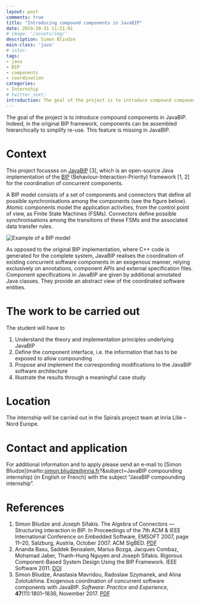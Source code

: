 ```yaml
---
layout: post
comments: true
title: "Introducing compound components in JavaBIP"
date: 2019-10-31 11:21:01
# image: '/assets/img/'
description: Simon Bliudze
main-class: 'java'
# color:
tags:
- java
- BIP
- components
- coordination
categories:
- Internship
# twitter_text:
introduction: The goal of the project is to introduce compound components in JavaBIP. 
---
```


The goal of the project is to introduce compound components in JavaBIP. Indeed, in the original BIP framework, components can be assembled hierarchically to simplify re-use. This feature is missing in JavaBIP.

# Context

This project focusses on [JavaBIP](https://github.com/sbliudze) [3], which is an open-source Java implementation of the [BIP](http://www-verimag.imag.fr/New-BIP-tools.html) (Behaviour-Interaction-Priority) framework [1, 2] for the coordination of concurrent components.

A BIP model consists of a set of components and connectors that define all possible synchronisations among the components (see the figure below). Atomic components model the application activities, from the control point of view, as Finite State Machines (FSMs). Connectors define possible synchronisations among the transitions of these FSMs and the associated data transfer rules.

![Example of a BIP model](https://i0.wp.com/www.bliudze.me/simon/wp-content/uploads/2019/10/Screen-Shot-2019-10-31-at-11.37.17.png?w=1338&ssl=1)

As opposed to the original BIP implementation, where C++ code is generated for the complete system, JavaBIP realises the coordination of existing concurrent software components in an exogenous manner, relying exclusively on annotations, component APIs and external specification files. Component specifications in JavaBIP are given by additional annotated Java classes. They provide an abstract view of the coordinated software entities. 

# The work to be carried out

The student will have to

1. Understand the theory and implementation principles underlying JavaBIP
1. Define the component interface, i.e. the information that has to be exposed to allow compounding
1. Propose and implement the corresponding modifications to the JavaBIP software architecture
1. Illustrate the results through a meaningful case study

# Location

The internship will be carried out in the Spirals project team at Inria Lille – Nord Europe.

# Contact and application

For additional information and to apply please send an e-mail to [Simon Bliudze](mailto:simon.bliudze@inria.fr?&subject=JavaBIP compounding internship) (in English or French) with the subject “JavaBIP compounding internship”.

# References

1. Simon Bliudze and Joseph Sifakis. The Algebra of Connectors — Structuring interaction in BIP. In Proceedings of the 7th ACM & IEEE International Conference on Embedded Software, EMSOFT 2007, page 11–20, Salzburg, Austria, October 2007. ACM SigBED. [PDF](http://www.bliudze.me/simon/articles/acp-bliudze-sifakis-emsoft07.pdf)
1. Ananda Basu, Saddek Bensalem, Marius Bozga, Jacques Combaz, Mohamad Jaber, Thanh-Hung Nguyen and Joseph Sifakis. Rigorous Component-Based System Design Using the BIP Framework. IEEE Software 2011. [DOI](https://doi.org/10.1109/MS.2011.27)
1. Simon Bliudze, Anastasia Mavridou, Radoslaw Szymanek, and Alina Zolotukhina. Exogenous coordination of concurrent software components with JavaBIP. _Software: Practice and Experience_, **47**(11):1801–1836, November 2017. [PDF](http://www.bliudze.me/simon/articles/javabip-spe.pdf)
